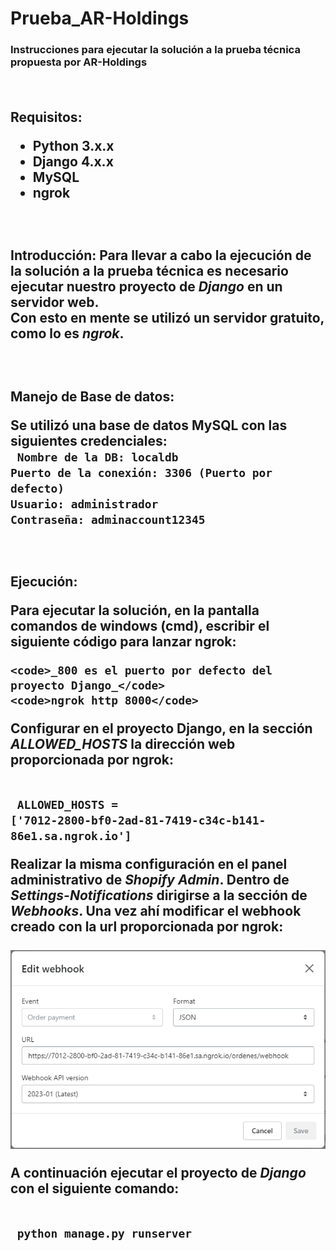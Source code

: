 # Prueba_AR-Holdings
<h3>Instrucciones para ejecutar la solución a la prueba técnica propuesta por AR-Holdings

<br><h2>Requisitos:
<ul>
    <li>Python 3.x.x
    <li>Django 4.x.x
    <li>MySQL 
    <li>ngrok
</ul>

<br><h2>Introducción:
Para llevar a cabo la ejecución de la solución a la prueba técnica es necesario ejecutar nuestro proyecto de _Django_ en un servidor web.
<br>Con esto en mente se utilizó un servidor gratuito, como lo es _ngrok_.


<br><h2>Manejo de Base de datos:

<p>Se utilizó una base de datos MySQL con las siguientes credenciales:
<br> <code> Nombre de la DB: localdb </code>
<br><code>Puerto de la conexión: 3306 (Puerto por defecto)</code>
<br> <code>Usuario: administrador</code>
<br> <code>Contraseña: adminaccount12345</code>

<br><h2>Ejecución:

Para ejecutar la solución, en la pantalla comandos de windows (cmd), escribir el siguiente código para lanzar ngrok:

    <code>_800 es el puerto por defecto del proyecto Django_</code>
    <code>ngrok http 8000</code>

Configurar en el proyecto Django, en la sección _ALLOWED_HOSTS_ la dirección web proporcionada por ngrok:

<br> <code> ALLOWED_HOSTS = ['7012-2800-bf0-2ad-81-7419-c34c-b141-86e1.sa.ngrok.io'] </code>

Realizar la misma configuración en el panel administrativo de _Shopify Admin_. Dentro de _Settings-Notifications_ dirigirse a la sección de _Webhooks_. Una vez ahí modificar el webhook creado con la url proporcionada por ngrok:
<br>
    <br><img src="/ShopifyApp/static/webhook_configuration.png">

A continuación ejecutar el proyecto de _Django_ con el siguiente comando:

<br> <code> python manage.py runserver </code>

